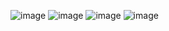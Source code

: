 ![image](https://github.com/user-attachments/assets/f5feec00-54a3-4512-83e1-a8e6e2e9506b)
![image](https://github.com/user-attachments/assets/38d7e65c-64a6-46d5-a7a6-0b06fef41930)
![image](https://github.com/user-attachments/assets/02d0fb7e-00ed-476d-adc9-c643020d505b)
![image](https://github.com/user-attachments/assets/6152d22e-2101-4204-b3a7-b90597c5462a)
